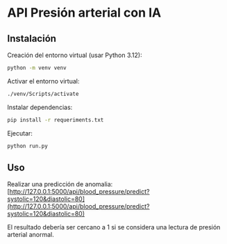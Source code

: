 # API Presión arterial con IA

## Instalación

Creación del entorno virtual (usar Python 3.12):

```bash
python -m venv venv
```

Activar el entorno virtual:

```bash
./venv/Scripts/activate
```

Instalar dependencias:

```bash
pip install -r requeriments.txt
```

Ejecutar:

```bash
python run.py
```

## Uso

Realizar una predicción de anomalia:
[http://127.0.0.1:5000/api/blood_pressure/predict?systolic=120&diastolic=80](http://127.0.0.1:5000/api/blood_pressure/predict?systolic=120&diastolic=80)

El resultado debería ser cercano a 1 si se considera una lectura de presión arterial anormal.